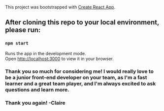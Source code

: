 
This project was bootstrapped with [Create React App](https://github.com/facebook/create-react-app).

## After cloning this repo to your local environment, please run: 


### `npm start`

Runs the app in the development mode.\
Open [http://localhost:3000](http://localhost:3000) to view it in your browser.


### Thank you so much for considering me! I would really love to be a junior front-end developer on your team, as I'm a fast learner and a great team player, and I'm always excited to ask questions and learn more. 
### Thank you again! -Claire

